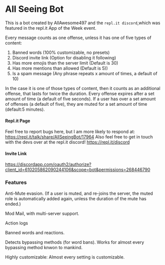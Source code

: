# All Seeing Bot
This is a bot created by AllAwesome497 and the `repl.it discord`,which was featured in the repl.it App of the Week event.

Every message counts as one offense, unless it has one of five types of content:

1) Banned words (100% customizable, no presets)
2) Discord invite link (Option for disabling it following)
3) Has more emojis than the server limit (Default is 30)
4) Has more mentions than allowed (Default is 5))
5) Is a spam message (Any phrase repeats x amount of times, a default of 10)

In the case it is one of those types of content, then it counts as an additional offense, that lasts for twice the duration.
Every offense expires after a set amount of time (a default of five seconds).
If a user has over a set amount of offenses (a default of five), they are muted for a set amount of time (default:5 minutes).

#### Repl.it Page

Feel free to report bugs here, but I am more likely to respond at:
https://repl.it/talk/share/AllSeeingBot/17964
Also feel free to get in touch with the devs over at the repl.it discord! 
https://repl.it/discord

#### Invite Link

https://discordapp.com/oauth2/authorize?client_id=610205862090244106&scope=bot&permissions=268446790

### Features

Anti-Mute evasion. (If a user is muted, and re-joins the server, the muted role is automatically added again, unless the duration of the mute has ended.)

Mod Mail, with multi-server support.

Action logs

Banned words and reactions.

Detects bypassing methods (for word bans). Works for almost every bypassing method knwon to mankind.

Highly customizable: Almost every setting is customizable.


